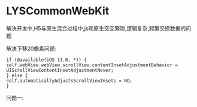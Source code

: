 # LYSCommonWebKit
解决开发中,H5与原生混合过程中,js和原生交互繁琐,逻辑复杂,频繁交换数据的问题

解决下移20像素问题:
```objc
if (@available(iOS 11.0, *)) {
self.webView.webView.scrollView.contentInsetAdjustmentBehavior = UIScrollViewContentInsetAdjustmentNever;
} else {
self.automaticallyAdjustsScrollViewInsets = NO;
}
```
问题一:

```objc

```
